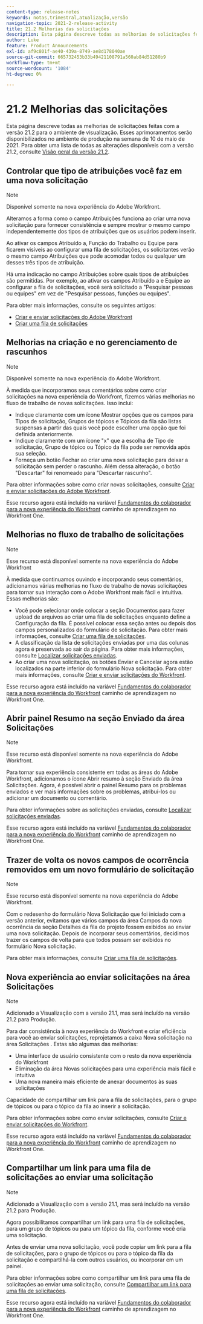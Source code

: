 ```yaml
---
content-type: release-notes
keywords: notas,trimestral,atualização,versão
navigation-topic: 2021-2-release-activity
title: 21.2 Melhorias das solicitações
description: Esta página descreve todas as melhorias de solicitações feitas com a versão 21.2 para o ambiente de visualização. Esses aprimoramentos serão disponibilizados no ambiente de produção na semana de 10 de maio de 2021. Para obter uma lista de todas as alterações disponíveis com a versão 21.2, consulte Visão geral da versão 21.2.
author: Luke
feature: Product Announcements
exl-id: af9c801f-ae40-439a-8749-ae8d178040ae
source-git-commit: 665732453b33b49421108791a560ab84d51280b9
workflow-type: tm+mt
source-wordcount: '1084'
ht-degree: 0%

---
```


# 21.2 Melhorias das solicitações

Esta página descreve todas as melhorias de solicitações feitas com a versão 21.2 para o ambiente de visualização. Esses aprimoramentos serão disponibilizados no ambiente de produção na semana de 10 de maio de 2021. Para obter uma lista de todas as alterações disponíveis com a versão 21.2, consulte [Visão geral da versão 21.2](../../../product-announcements/product-releases/21.2-release-activity/21-2-release-overview.md).

## Controlar que tipo de atribuições você faz em uma nova solicitação

>[!NOTE]
>
>Disponível somente na nova experiência do Adobe Workfront.

Alteramos a forma como o campo Atribuições funciona ao criar uma nova solicitação para fornecer consistência e sempre mostrar o mesmo campo independentemente dos tipos de atribuições que os usuários podem inserir.

Ao ativar os campos Atribuído a, Função do Trabalho ou Equipe para ficarem visíveis ao configurar uma fila de solicitações, os solicitantes verão o mesmo campo Atribuições que pode acomodar todos ou qualquer um desses três tipos de atribuição.

Há uma indicação no campo Atribuições sobre quais tipos de atribuições são permitidas. Por exemplo, ao ativar os campos Atribuído a e Equipe ao configurar a fila de solicitações, você será solicitado a &quot;Pesquisar pessoas ou equipes&quot; em vez de &quot;Pesquisar pessoas, funções ou equipes&quot;.

Para obter mais informações, consulte os seguintes artigos:

* [Criar e enviar solicitações do Adobe Workfront](/help/quicksilver/manage-work/requests/create-requests/create-submit-requests.md)
* [Criar uma fila de solicitações](../../../manage-work/requests/create-and-manage-request-queues/create-request-queue.md)

## Melhorias na criação e no gerenciamento de rascunhos

>[!NOTE]
>
>Disponível somente na nova experiência do Adobe Workfront.

À medida que incorporamos seus comentários sobre como criar solicitações na nova experiência do Workfront, fizemos várias melhorias no fluxo de trabalho de novas solicitações. Isso inclui:

* Indique claramente com um ícone Mostrar opções que os campos para Tipos de solicitação, Grupos de tópicos e Tópicos da fila são listas suspensas a partir das quais você pode escolher uma opção que foi definida anteriormente.
* Indique claramente com um ícone &quot;x&quot; que a escolha de Tipo de solicitação, Grupo de tópico ou Tópico da fila pode ser removida após sua seleção.
* Forneça um botão Fechar ao criar uma nova solicitação para deixar a solicitação sem perder o rascunho. Além dessa alteração, o botão &quot;Descartar&quot; foi renomeado para &quot;Descartar rascunho&quot;.

Para obter informações sobre como criar novas solicitações, consulte [Criar e enviar solicitações do Adobe Workfront](/help/quicksilver/manage-work/requests/create-requests/create-submit-requests.md).

Esse recurso agora está incluído na variável [Fundamentos do colaborador para a nova experiência do Workfront](https://one.workfront.com/s/learningpath1/collaborator-fundamentals-for-the-new-workfront-experience-MCY5AMOQQTGFDVZB4ODS6TXCYE2A) caminho de aprendizagem no Workfront One.

## Melhorias no fluxo de trabalho de solicitações

>[!NOTE]
>
>Esse recurso está disponível somente na nova experiência do Adobe Workfront

À medida que continuamos ouvindo e incorporando seus comentários, adicionamos várias melhorias no fluxo de trabalho de novas solicitações para tornar sua interação com o Adobe Workfront mais fácil e intuitiva. Essas melhorias são:

* Você pode selecionar onde colocar a seção Documentos para fazer upload de arquivos ao criar uma fila de solicitações enquanto define a Configuração da fila. É possível colocar essa seção antes ou depois dos campos personalizados do formulário de solicitação. Para obter mais informações, consulte [Criar uma fila de solicitações](../../../manage-work/requests/create-and-manage-request-queues/create-request-queue.md).
* A classificação da lista de solicitações enviadas por uma das colunas agora é preservada ao sair da página. Para obter mais informações, consulte [Localizar solicitações enviadas](../../../manage-work/requests/create-requests/locate-submitted-requests.md).
* Ao criar uma nova solicitação, os botões Enviar e Cancelar agora estão localizados na parte inferior do formulário Nova solicitação. Para obter mais informações, consulte [Criar e enviar solicitações do Workfront](/help/quicksilver/manage-work/requests/create-requests/create-submit-requests.md).

Esse recurso agora está incluído na variável [Fundamentos do colaborador para a nova experiência do Workfront](https://one.workfront.com/s/learningpath1/collaborator-fundamentals-for-the-new-workfront-experience-MCY5AMOQQTGFDVZB4ODS6TXCYE2A) caminho de aprendizagem no Workfront One.

## Abrir painel Resumo na seção Enviado da área Solicitações

>[!NOTE]
>
>Esse recurso está disponível somente na nova experiência do Adobe Workfront.

Para tornar sua experiência consistente em todas as áreas do Adobe Workfront, adicionamos o ícone Abrir resumo à seção Enviado da área Solicitações. Agora, é possível abrir o painel Resumo para os problemas enviados e ver mais informações sobre os problemas, atribuí-los ou adicionar um documento ou comentário.

Para obter informações sobre as solicitações enviadas, consulte [Localizar solicitações enviadas](../../../manage-work/requests/create-requests/locate-submitted-requests.md).

Esse recurso agora está incluído na variável [Fundamentos do colaborador para a nova experiência do Workfront](https://one.workfront.com/s/learningpath1/collaborator-fundamentals-for-the-new-workfront-experience-MCY5AMOQQTGFDVZB4ODS6TXCYE2A) caminho de aprendizagem no Workfront One.

## Trazer de volta os novos campos de ocorrência removidos em um novo formulário de solicitação

>[!NOTE]
>
>Esse recurso está disponível somente na nova experiência do Adobe Workfront.

Com o redesenho do formulário Nova Solicitação que foi iniciado com a versão anterior, evitamos que vários campos da área Campos da nova ocorrência da seção Detalhes da fila do projeto fossem exibidos ao enviar uma nova solicitação. Depois de incorporar seus comentários, decidimos trazer os campos de volta para que todos possam ser exibidos no formulário Nova solicitação.

Para obter mais informações, consulte [Criar uma fila de solicitações](../../../manage-work/requests/create-and-manage-request-queues/create-request-queue.md).

## Nova experiência ao enviar solicitações na área Solicitações

>[!NOTE]
>
>Adicionado a Visualização com a versão 21.1, mas será incluído na versão 21.2 para Produção.

Para dar consistência à nova experiência do Workfront e criar eficiência para você ao enviar solicitações, reprojetamos a caixa Nova solicitação na área Solicitações . Estas são algumas das melhorias:

* Uma interface de usuário consistente com o resto da nova experiência do Workfront
* Eliminação da área Novas solicitações para uma experiência mais fácil e intuitiva
* Uma nova maneira mais eficiente de anexar documentos às suas solicitações

Capacidade de compartilhar um link para a fila de solicitações, para o grupo de tópicos ou para o tópico da fila ao inserir a solicitação.

Para obter informações sobre como enviar solicitações, consulte [Criar e enviar solicitações do Workfront](/help/quicksilver/manage-work/requests/create-requests/create-submit-requests.md).

Esse recurso agora está incluído na variável [Fundamentos do colaborador para a nova experiência do Workfront](https://one.workfront.com/s/learningpath1/collaborator-fundamentals-for-the-new-workfront-experience-MCY5AMOQQTGFDVZB4ODS6TXCYE2A) caminho de aprendizagem no Workfront One.

## Compartilhar um link para uma fila de solicitações ao enviar uma solicitação

>[!NOTE]
>
>Adicionado a Visualização com a versão 21.1, mas será incluído na versão 21.2 para Produção.

Agora possibilitamos compartilhar um link para uma fila de solicitações, para um grupo de tópicos ou para um tópico da fila, conforme você cria uma solicitação.

Antes de enviar uma nova solicitação, você pode copiar um link para a fila de solicitações, para o grupo de tópicos ou para o tópico da fila da solicitação e compartilhá-la com outros usuários, ou incorporar em um painel.

Para obter informações sobre como compartilhar um link para uma fila de solicitações ao enviar uma solicitação, consulte [Compartilhar um link para uma fila de solicitações](../../../manage-work/requests/create-requests/share-link-to-request-queue.md).

Esse recurso agora está incluído na variável [Fundamentos do colaborador para a nova experiência do Workfront](https://one.workfront.com/s/learningpath1/collaborator-fundamentals-for-the-new-workfront-experience-MCY5AMOQQTGFDVZB4ODS6TXCYE2A) caminho de aprendizagem no Workfront One.
